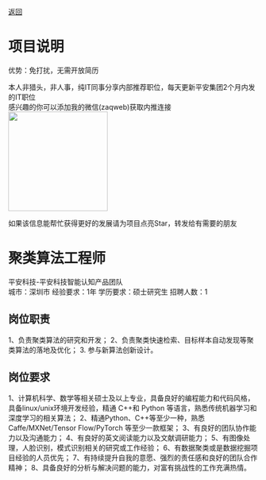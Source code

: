[返回](../)

# 项目说明

优势：免打扰，无需开放简历

本人非猎头，非人事，纯IT同事分享内部推荐职位，每天更新平安集团2个月内发的IT职位  
感兴趣的你可以添加我的微信(zaqweb)获取内推连接  
<img src="https://github.com/zaqweb/PA-IT-JOBS/blob/master/WechatICode.jpeg"  height="200" width="200">

如果该信息能帮忙获得更好的发展请为项目点亮Star，转发给有需要的朋友

# 聚类算法工程师
平安科技-平安科技智能认知产品团队  
城市：深圳市 经验要求：1年 学历要求：硕士研究生  招聘人数：1

## 岗位职责
1、负责聚类算法的研究和开发；
2、负责聚类快速检索、目标样本自动发现等聚类算法的落地及优化；
3.  参与新算法创新设计。

## 岗位要求
1、计算机科学、数学等相关硕士及以上专业，具备良好的编程能力和代码风格，具备linux/unix环境开发经验，精通 C++和 Python 等语言，熟悉传统机器学习和深度学习的相关算法；
2、精通Python、C++等至少一种，熟悉 Caffe/MXNet/Tensor Flow/PyTorch 等至少一款框架；
3、有良好的团队协作能力以及沟通能力；
4、有良好的英文阅读能力以及文献调研能力；
5、有图像处理，人脸识别，模式识别相关的研究或工作经验；
6、有数据聚类或是数据挖掘项目经验的人员优先；
7、有持续提升自我的意愿、强烈的责任感和良好的团队合作精神；
8、具备良好的分析与解决问题的能力，对富有挑战性的工作充满热情。




